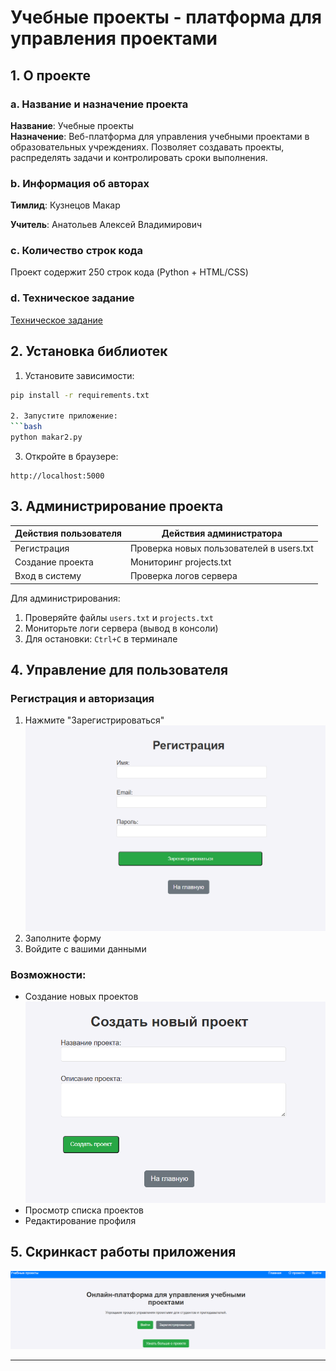 # Учебные проекты - платформа для управления проектами

## 1. О проекте

### a. Название и назначение проекта

**Название**: Учебные проекты  
**Назначение**: Веб-платформа для управления учебными проектами в образовательных учреждениях. Позволяет создавать
проекты, распределять задачи и контролировать сроки выполнения.

### b. Информация об авторах

**Тимлид**: Кузнецов Макар

**Учитель**: Анатольев Алексей Владимирович

### c. Количество строк кода

Проект содержит 250 строк кода (Python + HTML/CSS)

### d. Техническое задание

[Техническое задание](technical_specification.md)

## 2. Установка библиотек

1. Установите зависимости:

```bash
pip install -r requirements.txt

2. Запустите приложение:
```bash
python makar2.py
```

3. Откройте в браузере:

```
http://localhost:5000
```

## 3. Администрирование проекта

| Действия пользователя | Действия администратора                  |
|-----------------------|------------------------------------------|
| Регистрация           | Проверка новых пользователей в users.txt |
| Создание проекта      | Мониторинг projects.txt                  |
| Вход в систему        | Проверка логов сервера                   |

Для администрирования:

1. Проверяйте файлы `users.txt` и `projects.txt`
2. Мониторьте логи сервера (вывод в консоли)
3. Для остановки: `Ctrl+C` в терминале

## 4. Управление для пользователя

### Регистрация и авторизация

1. Нажмите "Зарегистрироваться"
   ![Регистрация](./static/Окно%20регистрации.png)
2. Заполните форму
3. Войдите с вашими данными

### Возможности: 

- Создание новых проектов
  ![Новый проект](./static/Новый%20проект.png)
- Просмотр списка проектов
- Редактирование профиля

## 5. Скринкаст работы приложения

   ![Смотреть скринкаст](./static/Главное%20окно.png)

---
